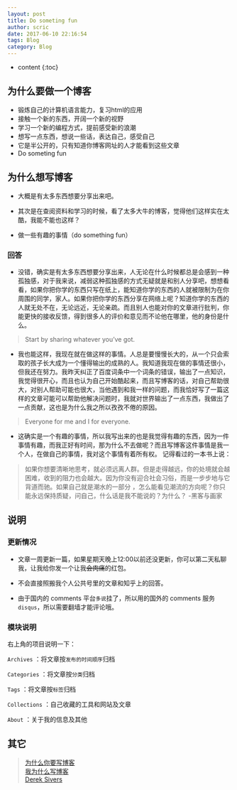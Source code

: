 ```yaml
---
layout: post
title: Do someting fun
author: scric
date: 2017-06-10 22:16:54
tags: Blog
category: Blog
---
```


* content
{:toc}


## 为什么要做一个博客
<ul>
    <li>锻炼自己的计算机语言能力，复习html的应用</li>
    <li>接触一个新的东西，开阔一个新的视野</li>
    <li>学习一个新的编程方式，提前感受新的浪潮</li>
    <li>想写一点东西，想说一些话，表达自己，感受自己</li>
	<li>它是半公开的，只有知道你博客网址的人才能看到这些文章</li>
    <li>Do someting fun</li>
</ul>  






## 为什么想写博客   

- 大概是有太多东西想要分享出来吧。   
   
- 其次是在查阅资料和学习的时候，看了太多大牛的博客，觉得他们这样实在太酷，我能不能也这样？ 
  
- 做一些有趣的事情（do something fun）  
  


### 回答  
  
- 没错，确实是有太多东西想要分享出来，人无论在什么时候都总是会感到一种孤独感，对于我来说，减弱这种孤独感的方式无疑就是和别人分享吧，想想看看，如果你把你学的东西只写在纸上，能知道你学的东西的人就被限制为在你周围的同学，家人。如果你把你学的东西分享在网络上呢？知道你学的东西的人就无处不在，无论远近，无论亲疏。而且别人也能对你的文章进行批判，你能更快的接收反馈，得到很多人的评价和意见而不论他在哪里，他的身份是什么。
 > Start by sharing whatever you’ve got.
- 我也能这样，我现在就在做这样的事情。人总是要慢慢长大的，从一个只会索取的孩子长大成为一个懂得输出的成熟的人。我知道我现在做的事情还很小，但我还在努力。我昨天纠正了百度词条中一个词条的错误，输出了一点知识，我觉得很开心，而且也认为自己开始酷起来，而且写博客的话，对自己帮助很大，对别人帮助可能也很大，当他遇到和我一样的问题，而我恰好写了一篇这样的文章可能可以帮助他解决问题时，我就对世界输出了一点东西，我做出了一点贡献，这也是为什么我之所以孜孜不倦的原因。
 > Everyone for me and I for everyone.
- 这确实是一个有趣的事情，所以我写出来的也是我觉得有趣的东西，因为一件事情有趣，而我正好有时间，那为什么不去做呢？而且写博客这件事情是我一个人，在做自己的事情，我对这个事情有着所有权。
记得看过的一本书上说：
> 如果你想要清晰地思考，就必须远离人群。但是走得越远，你的处境就会越困难，收到的阻力也会越大。因为你没有迎合社会习俗，而是一步步地与它背道而驰。如果自己就是潮水的一部分 ，怎么能看见潮流的方向呢？你只能永远保持质疑，问自己，什么话是我不能说的？为什么？      -黑客与画家
  
  
  
## 说明

### 更新情况

- 文章一周更新一篇，如果星期天晚上12:00以前还没更新，你可以第二天私聊我，让我给你发一个让我~~会肉痛~~的红包。  
  
- 不会直接照搬我个人公共号里的文章和知乎上的回答。  
  
- 由于国内的 comments 平台`多说`挂了，所以用的国外的 comments 服务`disqus`，所以需要翻墙才能评论哦。
  
### 模块说明

右上角的项目说明一下：

`Archives` ：将文章按`发布的时间顺序`归档

`Categories` ：将文章按`分类`归档

`Tags` ：将文章按`标签`归档

`Collections` ：自己收藏的工具和网站及文章

`About` ：关于我的信息及其他

  
## 其它

> [为什么你要写博客](https://zhuanlan.zhihu.com/p/19743861)       
> [我为什么写博客][2]  
> [Derek Sivers][3]  


  [1]: https://zhuanlan.zhihu.com/p/19725212
  [2]: http://www.cnblogs.com/bangerlee/archive/2011/09/11/2173632.html
  [3]: http://sivers.org/sharing